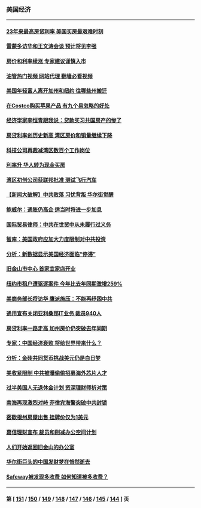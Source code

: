 ### 美国经济
---
#### [23年来最高房贷利率 美国买房最艰难时刻](../../pages/ncid1078158/n14062415.md?08282045) 
#### [雷蒙多访华和王文涛会谈 预计将见李强](../../pages/ncid1078158/n14062337.md?08282045) 
#### [房价和利率续涨 专家建议谨慎入市](../../pages/ncid1078158/n14062290.md?08282045) 
#### [油管热门视频 网站代理 翻墙必看视频](http://138.2.39.72:81/youtube.html?epic-marker?08282045)
#### [美国年轻富人离开加州和纽约 往哪些州搬迁](../../pages/ncid1078158/n14062103.md?08282045) 
#### [在Costco购买苹果产品 有九个易忽略的好处](../../pages/ncid1078158/n14059739.md?08282045) 
#### [经济学家李恒青跟我说：贷款买习共国房产的惨了](../../pages/ncid1078158/n14061738.md?08282045) 
#### [房贷利率创历史新高 湾区房价和销量继续下降](../../pages/ncid1078158/n14061735.md?08282045) 
#### [科技公司再裁减湾区数百个工作岗位](../../pages/ncid1078158/n14061729.md?08282045) 
#### [利率升 华人转为现金买房](../../pages/ncid1078158/n14061482.md?08282045) 
#### [湾区初创公司获联邦批准 测试飞行汽车](../../pages/ncid1078158/n14061474.md?08282045) 
#### [【新闻大破解】中共败落 习忧背叛 华尔街觉醒](../../pages/ncid1078158/n14061272.md?08282045) 
#### [鲍威尔：通胀仍高企 适当时将进一步加息](../../pages/ncid1078158/n14061263.md?08282045) 
#### [国际贸易律师：中共在世贸中从未履行过义务](../../pages/ncid1078158/n14060603.md?08282045) 
#### [智库：美国政府应加大力度限制对中共投资](../../pages/ncid1078158/n14057588.md?08282045) 
#### [分析：新数据显示美国经济面临“停滞”](../../pages/ncid1078158/n14061104.md?08282045) 
#### [旧金山市中心 首家宜家店开业](../../pages/ncid1078158/n14060983.md?08282045) 
#### [纽约市租户遭驱逐案件 今年比去年同期激增259%](../../pages/ncid1078158/n14060851.md?08282045) 
#### [美商务部长将访华 鹰派施压：不能再纾困中共](../../pages/ncid1078158/n14060716.md?08282045) 
#### [通用宣布关闭亚利桑那IT业务 裁员940人](../../pages/ncid1078158/n14060697.md?08282045) 
#### [房贷利率一路走高 加州房价仍突破去年同期](../../pages/ncid1078158/n14060630.md?08282045) 
#### [专家：中国经济衰败 将给世界带来什么？](../../pages/ncid1078158/n14059746.md?08282045) 
#### [分析：金砖共同货币挑战美元仍是白日梦](../../pages/ncid1078158/n14060563.md?08282045) 
#### [美收紧限制 中共被曝偷偷招募海外芯片人才](../../pages/ncid1078158/n14060258.md?08282045) 
#### [过半美国人无退休金计划 资深理财师析对策](../../pages/ncid1078158/n14060069.md?08282045) 
#### [南海再现激烈对峙 菲律宾海警突破中共封锁](../../pages/ncid1078158/n14059541.md?08282045) 
#### [密歇根州房屋出售 挂牌价仅为1美元](../../pages/ncid1078158/n14059434.md?08282045) 
#### [嘉信理财宣布 裁员和削减办公空间计划](../../pages/ncid1078158/n14059432.md?08282045) 
#### [人们开始返回旧金山的办公室](../../pages/ncid1078158/n14059419.md?08282045) 
#### [华尔街巨头的中国发财梦在悄然逝去](../../pages/ncid1078158/n14059247.md?08282045) 
#### [Safeway被发现多收费 如何知道被多收费？](../../pages/ncid1078158/n14059404.md?08282045) 

---
#### 第 [ [151](./151.md?08282045) / [150](./150.md?08282045) / [149](./149.md?08282045) / [148](./148.md?08282045) / [147](./147.md?08282045) / [146](./146.md?08282045) / [145](./145.md?08282045) / [144](./144.md?08282045) ] 页
